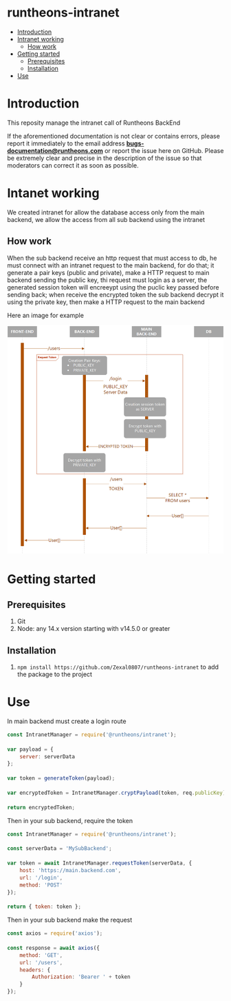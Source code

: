 # runtheons-intranet

- [Introduction](https://github.com/Zexal0807/runtheons-intranet#introduction)
- [Intranet working](https://github.com/Zexal0807/runtheons-intranet#intranet-working)
  - [How work](https://github.com/Zexal0807/runtheons-intranet#how-work)
- [Getting started](https://github.com/Zexal0807/runtheons-intranet#getting-started)
  - [Prerequisites](https://github.com/Zexal0807/runtheons-intranet#prerequisites)
  - [Installation](https://github.com/Zexal0807/runtheons-intranet#installation)
- [Use](https://github.com/Zexal0807/runtheons-intranet#use)

# Introduction

This reposity manage the intranet call of Runtheons BackEnd

If the aforementioned documentation is not clear or contains errors, please report it immediately to the email address **bugs-documentation@runtheons.com** or report the issue here on GitHub. Please be extremely clear and precise in the description of the issue so that moderators can correct it as soon as possible.

# Intanet working

We created intranet for allow the database access only from the main backend, we allow the access from all sub backend using the intranet

## How work

When the sub backend receive an http request that must access to db, he must connect with an intranet request to the main backend, for do that; it generate a pair keys (public and private), make a HTTP request to main backend sending the public key, thi request must login as a server, the generated session token will encreeypt using the puclic key passed before sending back; when receive the encrypted token the sub backend decrypt it using the private key, then make a HTTP request to the main backend

Here an image for example

![image](doc/schema.png)

# Getting started

## Prerequisites

1. Git
2. Node: any 14.x version starting with v14.5.0 or greater

## Installation

1. `npm install https://github.com/Zexal0807/runtheons-intranet` to add the package to the project

# Use

In main backend must create a login route

```javascript
const IntranetManager = require('@runtheons/intranet');

var payload = {
	server: serverData
};

var token = generateToken(payload);

var encryptedToken = IntranetManager.cryptPayload(token, req.publicKey);

return encryptedToken;
```

Then in your sub backend, require the token

```javascript
const IntranetManager = require('@runtheons/intranet');

const serverData = 'MySubBackend';

var token = await IntranetManager.requestToken(serverData, {
	host: 'https://main.backend.com',
	url: '/login',
	method: 'POST'
});

return { token: token };
```

Then in your sub backend make the request

```javascript
const axios = require('axios');

const response = await axios({
	method: 'GET',
	url: '/users',
	headers: {
		Authorization: 'Bearer ' + token
	}
});
```
